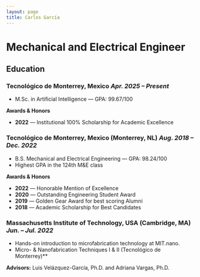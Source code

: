 ```yaml
---
layout: page
title: Carlos García
---
```


# Mechanical and Electrical Engineer

## Education

### **Tecnológico de Monterrey, Mexico** _Apr. 2025 – Present_
- M.Sc. in Artificial Intelligence — GPA: 99.67/100

**Awards & Honors**
- **2022** — Institutional 100% Scholarship for Academic Excellence

### **Tecnológico de Monterrey, Mexico (Monterrey, NL)** _Aug. 2018 – Dec. 2022_
-  B.S. Mechanical and Electrical Engineering — GPA: 98.24/100
-  Highest GPA in the 124th M&E class

**Awards & Honors**
- **2022** — Honorable Mention of Excellence
- **2020** — Outstanding Engineering Student Award
- **2019** — Golden Gear Award for best scoring Alumni
- **2018** — Academic Scholarship for Best Candidates

### **Massachusetts Institute of Technology, USA (Cambridge, MA)** _Jun. – Jul. 2022_
- Hands-on introduction to microfabrication technology at MIT.nano.
- Micro- & Nanofabrication Techniques I & II (Tecnológico de Monterrey)**

**Advisors:** Luis Velázquez-García, Ph.D. and Adriana Vargas, Ph.D. 

